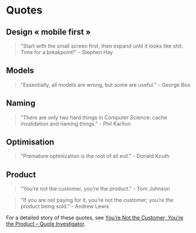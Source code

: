 # Quotes

## Design « mobile first »

> "Start with the small screen first, then expand until it looks like shit. Time for a breakpoint!" - Stephen Hay

## Models

> "Essentially, all models are wrong, but some are useful." - George Box

## Naming

> "There are only two hard things in Computer Science: cache invalidation and naming things." - Phil Karlton

## Optimisation

> "Premature optimization is the root of all evil." - Donald Knuth

## Product

> "You’re not the customer, you’re the product." - Tom Johnson

> "If you are not paying for it, you’re not the customer; you’re the product being sold." - Andrew Lewis

For a detailed story of these quotes, see [You’re Not the Customer; You’re the Product – Quote Investigator](https://quoteinvestigator.com/2017/07/16/product/).

